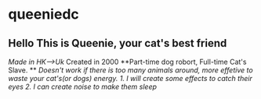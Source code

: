 # queeniedc
## Hello This is Queenie, your cat's best friend
*Made in HK-->Uk* Created in 2000
**Part-time dog robort, Full-time Cat's Slave. **
*Doesn't work if there is too many animals around, more effetive to waste your cat's(or dogs) energy.*
*1. I will create some effects to catch their eyes*
*2. I can create noise to make them sleep*
